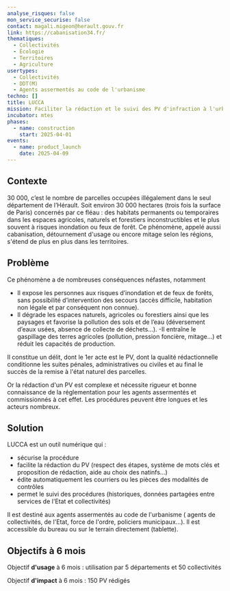 ```yaml
---
analyse_risques: false
mon_service_securise: false
contact: magali.migeon@herault.gouv.fr
link: https://cabanisation34.fr/
thematiques:
  - Collectivités
  - Écologie
  - Territoires
  - Agriculture
usertypes:
  - Collectivités
  - DDT(M)
  - Agents assermentés au code de l'urbanisme
techno: []
title: LUCCA
mission: Faciliter la rédaction et le suivi des PV d'infraction à l'urbanisme pour mieux lutter contre les constructions et installations illégales
incubator: mtes
phases:
  - name: construction
    start: 2025-04-01
events:
  - name: product_launch
    date: 2025-04-09
---
```


## Contexte

30 000, c’est le nombre de parcelles occupées illégalement dans le seul département de l’Hérault. Soit environ 30 000 hectares (trois fois la surface de Paris) concernés par ce fléau : des habitats permanents ou temporaires dans les espaces agricoles, naturels et forestiers inconstructibles et le plus souvent à risques inondation ou feux de forêt. 
Ce phénomène, appelé aussi cabanisation, détournement d'usage ou encore mitage selon les régions,  s'étend de plus en plus dans les territoires. 

## Problème

Ce phénomène a de nombreuses conséquences néfastes, notamment
- Il expose les personnes aux risques d’inondation et de feux de forêts, sans possibilité d’intervention des secours (accès difficile, habitation non légale et par conséquent non connue).
- Il dégrade les espaces naturels, agricoles ou forestiers ainsi que les paysages et favorise la pollution des sols et de l’eau (déversement d’eaux usées, absence de collecte de déchets…).
 -Il  entraîne le gaspillage des terres agricoles (pollution, pression foncière, mitage…) et réduit les capacités de production.

Il constitue un délit, dont le 1er acte est le PV, dont la qualité rédactionnelle conditionne les suites pénales, administratives ou civiles et au final le succès de la remise à l'état naturel des parcelles. 

Or la rédaction d'un PV est complexe et nécessite rigueur et bonne connaissance de la réglementation pour les agents assermentés et commissionnés à cet effet. Les procédures peuvent être longues et les acteurs nombreux. 


## Solution

LUCCA est un outil numérique qui :
-  sécurise la procédure
- facilite la rédaction du PV (respect des étapes, système de mots clés et proposition de rédaction, aide au choix des natinfs...)
- édite automatiquement les courriers ou les pièces des modalités de contrôles
- permet le suivi des procédures (historiques, données partagées entre services de l'Etat et collectivités) 

Il est destiné aux agents assermentés au code de l'urbanisme ( agents de collectivités, de l'Etat, force de l'ordre, policiers municipaux...). Il est accessible du bureau ou sur le terrain directement (tablette). 

## Objectifs à 6 mois

Objectif **d'usage** à 6 mois : utilisation par 5 départements et 50 collectivités

Objectif **d'impact** à 6 mois : 150 PV rédigés

